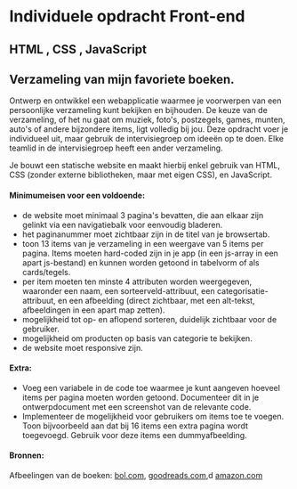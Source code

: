 # Individuele opdracht Front-end
## HTML , CSS , JavaScript

## Verzameling van mijn favoriete boeken.

Ontwerp en ontwikkel een webapplicatie waarmee je voorwerpen van een persoonlijke 
verzameling kunt bekijken en bijhouden. De keuze van de verzameling, 
of het nu gaat om muziek, foto's, postzegels, games, munten, 
auto's of andere bijzondere items, ligt volledig bij jou. 
Deze opdracht voer je individueel uit, maar gebruik de 
intervisiegroep om ideeën op te doen. Elke teamlid in de intervisiegroep heeft een 
ander verzameling.

Je bouwt een statische website en maakt hierbij enkel gebruik van HTML, CSS (zonder externe bibliotheken, maar met eigen CSS), en JavaScript.

#### Minimumeisen voor een voldoende:

- de website moet minimaal 3 pagina's bevatten, die aan elkaar zijn gelinkt via een navigatiebalk voor eenvoudig bladeren.
- het paginanummer moet zichtbaar zijn in de titel van je browsertab. 
- toon 13 items van je verzameling in een weergave van 5 items per pagina. Items moeten hard-coded zijn in je app (in een js-array in een apart js-bestand) en kunnen worden getoond in tabelvorm of als cards/tegels. 
- per item moeten ten minste 4 attributen worden weergegeven, waaronder een naam, een sorteerveld-attribuut, een categorisatie-attribuut, en een afbeelding (direct zichtbaar, met een alt-tekst, afbeeldingen in een apart map zetten). 
- mogelijkheid tot op- en aflopend sorteren, duidelijk zichtbaar voor de gebruiker. 
- mogelijkheid om producten op basis van categorie te bekijken. 
- de website moet responsive zijn.

#### Extra:

- Voeg een variabele in de code toe waarmee je kunt aangeven hoeveel items per pagina moeten worden getoond. Documenteer dit in je ontwerpdocument met een screenshot van de relevante code. 
- Implementeer de mogelijkheid voor gebruikers om items toe te voegen. Toon bijvoorbeeld aan dat bij 16 items een extra pagina wordt toegevoegd. Gebruik voor deze items een dummyafbeelding.



#### Bronnen: 

Afbeelingen van de boeken: [bol.com](https://www.bol.com/nl/), [goodreads.com](https://www.goodreads.com/),d [amazon.com](https://www.amazon.com/)
